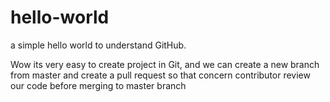 # hello-world
a simple hello world to understand GitHub.

Wow its very easy to create project in Git, and we can create a new branch from master and create a pull request so that concern contributor review our code before merging to master branch
